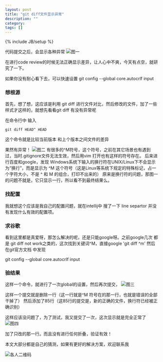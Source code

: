 ```yaml
---
layout: post
title: "git diff文件显示异常"
description: ""
category:
tags: []
---
```

{% include JB/setup %}


代码提交之后，会显示各种异常
![图一](http://7xs9oq.com1.z0.glb.clouddn.com/ssimage2016-7-18%2019-45-8.png)

在进行code review的时候无法正确显示差异，让人心中不爽，今天有点空，就研究了一下。


如果你没有耐心看下去，可以快速设置
git config --global core.autocrlf input


### 想根源

首先，想了想，这应该是利用 git diff 进行文件对比，然后修改的文件，加了一些样式才这样的，就想先看看git diff 有没有异常呢

在命令行中 输入

~~~
git diff HEAD^ HEAD
~~~
这个命令就是比较当前版本 和上个版本之间文件的差异

果然有异常！
![图二](http://7xs9oq.com1.z0.glb.clouddn.com/ssimage2016-7-18%2019-47-57.png)
有很多的^M符号，这个符号，之前在其它场景也有遇到过，当时.gitignore文件无法生效，然后用vim 打开也有这样的符号存在。
后来进行百度和google，发现
Windows系统下输入的换行符在UNIX/Linux下不会显示为“换行”，而是显示为 ^M 这个符号（这是Linux等系统下规定的特殊标记，占一个字符大小，不是 ^ 和 M 的组合，打印不出来的）
原来是换行符的问题，那图一的问题不就是，它只显示一行，所以看不到最终结果么。

### 找配置
我就想这个应该是我自己的配置问题，就在intellij中 搜了一下 line separtor 并没有发现什么有效的配置项。

### 求谷歌
看到这里都是真爱呀，那怎么解决的呢，还是只能google呀。之前google几次  都是 git diff not work之类的，这次找到关键词^M，直接google 'git diff ^m'
然后在git官方文档 中发现

git config --global core.autocrlf input

### 验结果
这样一个命令，就进行了一次global的设置，然后再次提交，
![图三](http://7xs9oq.com1.z0.glb.clouddn.com/ssimage2016-7-18%2020-13-32.png)

这样一个提交就是删除一行（这一行就是^M 符号在的那一行，也就是错误的全部干掉了）
然后添加了85行（这85行的提交是，新的正确的文件，换行符已经被正确识别）

这样应该没问题了，为了测试，我又提交了一次，这次显示就是完全正常了
![图四](http://7xs9oq.com1.z0.glb.clouddn.com/ssimage2016-7-18%2020-8-43.png)

加了只改的那一行。而且没有进行任何折叠，验证有效！

本文大部分都是自己的猜测，如果有更好的解决方案，欢迎联系我

![各人二维码](http://7xs9oq.com1.z0.glb.clouddn.com/ss201.pic.jpg?imageView2/2/w/300/h/300/interlace/0/q/100)
